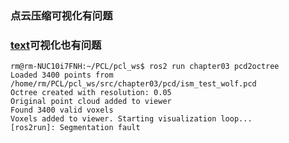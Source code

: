 ### 点云压缩可视化有问题

### [text](src/pcd2octree.cpp)可视化也有问题
```
rm@rm-NUC10i7FNH:~/PCL/pcl_ws$ ros2 run chapter03 pcd2octree 
Loaded 3400 points from /home/rm/PCL/pcl_ws/src/chapter03/pcd/ism_test_wolf.pcd
Octree created with resolution: 0.05
Original point cloud added to viewer
Found 3400 valid voxels
Voxels added to viewer. Starting visualization loop...
[ros2run]: Segmentation fault
```